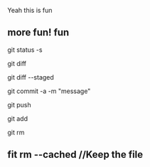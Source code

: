 Yeah this is fun

more fun!
fun
----------------------------------------------------
git status -s

git diff

git diff --staged

git commit -a -m "message"

git push

git add <file>

git rm  <file>

fit rm --cached <File>  //Keep the file
-----------------------------------------------------
